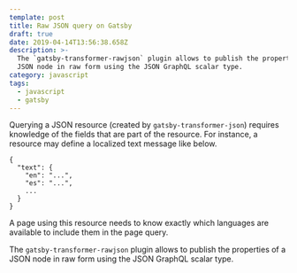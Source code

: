 ```yaml
---
template: post
title: Raw JSON query on Gatsby
draft: true
date: 2019-04-14T13:56:38.658Z
description: >-
  The `gatsby-transformer-rawjson` plugin allows to publish the properties of a
  JSON node in raw form using the JSON GraphQL scalar type.
category: javascript
tags:
  - javascript
  - gatsby
---
```

Querying a JSON resource (created by `gatsby-transformer-json`) requires knowledge of the fields that are part of the resource. For instance, a resource may define a localized text message like below.

```
{
  "text": {
    "en": "...",
    "es": "...",
    ...
  }
}
```

A page using this resource needs to know exactly which languages are available to include them in the page query.

The `gatsby-transformer-rawjson` plugin allows to publish the properties of a JSON node in raw form using the JSON GraphQL scalar type.
